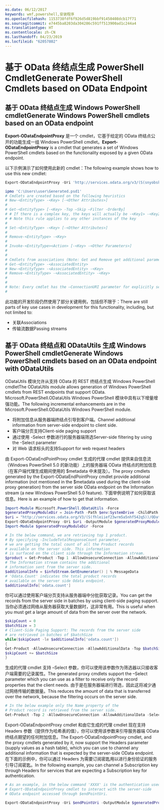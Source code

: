 ```yaml
---
ms.date: 06/12/2017
keywords: wmf,powershell,安装程序
ms.openlocfilehash: 1153738fdf6f926d5d819bbf91450408dcb17f71
ms.sourcegitcommit: e7445ba8203da304286c591ff513900ad1c244a4
ms.translationtype: HT
ms.contentlocale: zh-CN
ms.lasthandoff: 04/23/2019
ms.locfileid: "62057802"
---
```

# <a name="generate-powershell-cmdlets-based-on-odata-endpoint"></a><span data-ttu-id="994c8-102">基于 OData 终结点生成 PowerShell Cmdlet</span><span class="sxs-lookup"><span data-stu-id="994c8-102">Generate PowerShell Cmdlets based on OData Endpoint</span></span>

## <a name="generate-windows-powershell-cmdlets-based-on-an-odata-endpoint"></a><span data-ttu-id="994c8-103">基于 OData 终结点生成 Windows PowerShell cmdlet</span><span class="sxs-lookup"><span data-stu-id="994c8-103">Generate Windows PowerShell cmdlets based on an OData endpoint</span></span>

<span data-ttu-id="994c8-104">**Export-ODataEndpointProxy** 是一个 cmdlet，它基于给定的 OData 终结点公开的功能生成一组 Windows PowerShell cmdlet。</span><span class="sxs-lookup"><span data-stu-id="994c8-104">**Export-ODataEndpointProxy** is a cmdlet that generates a set of Windows PowerShell cmdlets based on the functionality exposed by a given OData endpoint.</span></span>

<span data-ttu-id="994c8-105">以下示例演示了如何使用此新的 cmdlet：</span><span class="sxs-lookup"><span data-stu-id="994c8-105">The following example shows how to use this new cmdlet:</span></span>

```powershell
Export-ODataEndpointProxy -Uri 'http://services.odata.org/v3/(S(snyobsk1hhutkb2yulwldgf1))/odata/odata.svc' -OutputModule C:\Users\user\Generated.psd1

ipmo 'C:\Users\user\Generated.psd1'
# Cmdlets are created based on the following heuristics
# New-<EntityType> -<Key> [-<Other Attributes>]
#
# Get-<EntityType> [-<Key> -Top –Skip –Filter -OrderBy]
# # If there is a complex key, the keys will actually be -<Key1> -<Key2>…
# # Note this rule applies to any other instances of the key
#
# Set-<EntityType> -<Key> [-<Other Attributes>]
#
# Remove-<EntityType> -<Key>
#
# Invoke-<EntityType><Action> [-<Key> -<Other Parameters>]
#
#
# Cmdlets from associations (Note: Get and Remove get additional parameter sets)
# Get-<EntityType> -<AssociatedEntity>
# New-<EntityType> -<AssociatedEntity> -<Key>
# Remove-<EntityType> -<AssociatedEntity> -<Key>
#
#
# Note: Every cmdlet has the –ConnectionURI parameter for explicitly setting the URI of the endpoint. This normally uses the same address that you gave the Export-ODataEndpointProxy cmdlet, but can be overridden in this fashion for the sake of similar endpoints.
#
```

<span data-ttu-id="994c8-106">此功能的开发阶段仍然使用了部分关键用例，包括但不限于：</span><span class="sxs-lookup"><span data-stu-id="994c8-106">There are still parts of key use cases in development for this functionality, including, but not limited to:</span></span>
-   <span data-ttu-id="994c8-107">关联</span><span class="sxs-lookup"><span data-stu-id="994c8-107">Associations</span></span>
-   <span data-ttu-id="994c8-108">传输流数据</span><span class="sxs-lookup"><span data-stu-id="994c8-108">Passing streams</span></span>

## <a name="generate-windows-powershell-cmdlets-based-on-an-odata-endpoint-with-odatautils"></a><span data-ttu-id="994c8-109">基于 OData 终结点和 ODataUtils 生成 Windows PowerShell cmdlet</span><span class="sxs-lookup"><span data-stu-id="994c8-109">Generate Windows PowerShell cmdlets based on an OData endpoint with ODataUtils</span></span>

<span data-ttu-id="994c8-110">ODataUtils 模块允许从支持 OData 的 REST 终结点生成 Windows PowerShell cmdlet</span><span class="sxs-lookup"><span data-stu-id="994c8-110">The ODataUtils module allows generation of Windows PowerShell cmdlets from REST endpoints that support OData.</span></span> <span data-ttu-id="994c8-111">Microsoft.PowerShell.ODataUtils Windows PowerShell 模块中具有以下增量增强功能。</span><span class="sxs-lookup"><span data-stu-id="994c8-111">The following incremental enhancements are in the Microsoft.PowerShell.ODataUtils Windows PowerShell module.</span></span>
-   <span data-ttu-id="994c8-112">将附加信息从服务器端终结点引导到客户端。</span><span class="sxs-lookup"><span data-stu-id="994c8-112">Channel additional information from server-side endpoint to client side.</span></span>
-   <span data-ttu-id="994c8-113">客户端分页支持</span><span class="sxs-lookup"><span data-stu-id="994c8-113">Client-side paging support</span></span>
-   <span data-ttu-id="994c8-114">通过使用 -Select 参数进行的服务器端筛选</span><span class="sxs-lookup"><span data-stu-id="994c8-114">Server-side filtering by using the -Select parameter</span></span>
-   <span data-ttu-id="994c8-115">对 Web 请求标头的支持</span><span class="sxs-lookup"><span data-stu-id="994c8-115">Support for web request headers</span></span>

<span data-ttu-id="994c8-116">由 Export-ODataEndPointProxy cmdlet 生成的代理 cmdlet 提供来自信息流（Windows PowerShell 5.0 的新功能）上的服务器端 OData 终结点的附加信息（在客户端代理生成期间使用的 $metadata 中未提及）。</span><span class="sxs-lookup"><span data-stu-id="994c8-116">The proxy cmdlets generated by the Export-ODataEndPointProxy cmdlet provide additional information (not mentioned in the $metadata used during the client-side proxy generation) from the server side OData endpoint on the Information stream (a new Windows PowerShell 5.0 feature).</span></span> <span data-ttu-id="994c8-117">下面举例说明了如何获取该信息。</span><span class="sxs-lookup"><span data-stu-id="994c8-117">Here is an example of how to get that information.</span></span>

```powershell
Import-Module Microsoft.PowerShell.ODataUtils -Force
$generatedProxyModuleDir = Join-Path -Path $env:SystemDrive -ChildPath 'ODataDemoProxy'
$uri = "http://services.odata.org/V3/(S(fhleiief23wrm5a5nhf542q5))/OData/OData.svc/"
Export-ODataEndpointProxy -Uri $uri -OutputModule $generatedProxyModuleDir -Force -AllowUnSecureConnection -Verbose -AllowClobber
Import-Module $generatedProxyModuleDir -Force

# In the below command, we are retrieving top 1 product.
# By specifying -IncludeTotalResponseCount parameter,
# we are getting the total count of all the Product records
# available on the server side. This information
# is surfaced on the client side through the Information stream.
$product = Get-Product -Top 1 -AllowUnsecureConnection -AllowAdditionalData -IncludeTotalResponseCount -InformationVariable infoStream
# The Information stream contains the additional
# information sent from the server side.
$additionalInfo = $infoStream.GetEnumerator() | % MessageData
# 'Odata.Count' indicates the total product records
# available on the server side Odata endpoint.
$additionalInfo['odata.count']
```

<span data-ttu-id="994c8-118">你可以通过使用客户端分页支持从服务器端中分批获取记录。</span><span class="sxs-lookup"><span data-stu-id="994c8-118">You can get the records from the server side in batches by using client-side paging support.</span></span> <span data-ttu-id="994c8-119">当你必须通过网络从服务器获取大量数据时，这非常有用。</span><span class="sxs-lookup"><span data-stu-id="994c8-119">This is useful when you must get a large amount of data from the server over the network.</span></span>

```powershell
$skipCount = 0
$batchSize = 3
# Client-Side Paging Support: The records from the server side
# are retrieved in batches of $batchSize
while($skipCount -le $additionalInfo['odata.count'])
{
Get-Product -AllowUnsecureConnection -AllowAdditionalData -Top $batchSize -Skip $skipCount
$skipCount += $batchSize
}
```

<span data-ttu-id="994c8-120">生成的代理 cmdlet 支持 –Select 参数，你可以使用该参数作为筛选器以只接收客户端需要的记录属性。</span><span class="sxs-lookup"><span data-stu-id="994c8-120">The generated proxy cmdlets support the –Select parameter which you can use as a filter to receive only the record properties that the client needs.</span></span> <span data-ttu-id="994c8-121">由于是在服务器端进行筛选，因此这将减少通过网络传输的数据量。</span><span class="sxs-lookup"><span data-stu-id="994c8-121">This reduces the amount of data that is transferred over the network, because the filtering occurs on the server side.</span></span>

```powershell
# In the below example only the Name property of the
# Product record is retrieved from the server side.
Get-Product -Top 2 -AllowUnsecureConnection -AllowAdditionalData -Select Name
```

<span data-ttu-id="994c8-122">Export-ODataEndpointProxy cmdlet 和由它生成的代理 cmdlet 现在支持 Headers 参数（提供作为哈希表的值），你可以使用该参数来引导服务器端 OData 终结点期望的任何附加信息。</span><span class="sxs-lookup"><span data-stu-id="994c8-122">The Export-ODataEndpointProxy cmdlet, and the proxy cmdlets generated by it, now support the Headers parameter (supply values as a hash table), which you can use to channel any additional information that is expected by the server-side OData endpoint.</span></span> <span data-ttu-id="994c8-123">在下面的示例中，你可以通过 Headers 为需要订阅密匙用以进行身份验证的服务引导订阅密匙。</span><span class="sxs-lookup"><span data-stu-id="994c8-123">In the following example, you can channel a Subscription key through Headers for services that are expecting a Subscription key for authentication.</span></span>

```powershell
# As an example, in the below command 'XXXX' is the authentication used by the
# Export-ODataEndpointProxy cmdlet to interact with the server-side
# OData endpoint accessed through $endPointUri.

Export-ODataEndpointProxy -Uri $endPointUri -OutputModule $generatedProxyModuleDir -Force -AllowUnSecureConnection -Verbose -Headers @{'subscription-key'='XXXX'}
```

